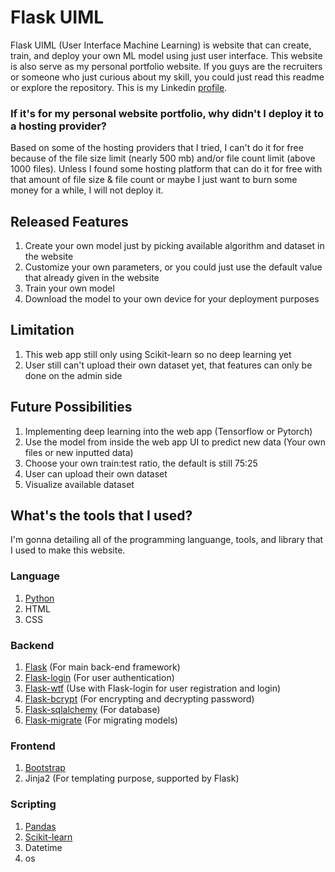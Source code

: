 # Flask UIML
Flask UIML (User Interface Machine Learning) is website that can create, train, and deploy your own ML model using just user interface. This website is also serve as my personal portfolio website. If you guys are the recruiters or someone who just curious about my skill, you could just read this readme or explore the repository. This is my Linkedin [profile](https://www.linkedin.com/in/rizal-widyananda/).
### If it's for my personal website portfolio, why didn't I deploy it to a hosting provider?
Based on some of the hosting providers that I tried, I can't do it for free because of the file size limit (nearly 500 mb) and/or file count limit (above 1000 files). Unless I found some hosting platform that can do it for free with that amount of file size & file count or maybe I just want to burn some money for a while, I will not deploy it.

## Released Features
1. Create your own model just by picking available algorithm and dataset in the website
2. Customize your own parameters, or you could just use the default value that already given in the website
3. Train your own model
4. Download the model to your own device for your deployment purposes
## Limitation
1. This web app still only using Scikit-learn so no deep learning yet
2. User still can't upload their own dataset yet, that features can only be done on the admin side
## Future Possibilities
1. Implementing deep learning into the web app (Tensorflow or Pytorch)
2. Use the model from inside the web app UI to predict new data (Your own files or new inputted data)
3. Choose your own train:test ratio, the default is still 75:25
4. User can upload their own dataset
5. Visualize available dataset
## What's the tools that I used?
I'm gonna detailing all of the programming languange, tools, and library that I used to make this website.
### Language
1. [Python](https://www.python.org/downloads/release/python-3131/)
2. HTML
3. CSS
### Backend
1. [Flask](https://flask.palletsprojects.com/en/stable/) (For main back-end framework)
2. [Flask-login](https://flask-login.readthedocs.io/en/latest/) (For user authentication)
3. [Flask-wtf](https://flask-wtf.readthedocs.io/en/1.2.x/) (Use with Flask-login for user registration and login)
4. [Flask-bcrypt](https://flask-bcrypt.readthedocs.io/en/1.0.1/) (For encrypting and decrypting password)
5. [Flask-sqlalchemy](https://flask-sqlalchemy.readthedocs.io/en/stable/) (For database)
6. [Flask-migrate](https://flask-migrate.readthedocs.io/en/latest/) (For migrating models)
### Frontend
1. [Bootstrap](https://getbootstrap.com/)
2. Jinja2 (For templating purpose, supported by Flask)
### Scripting
1. [Pandas](https://pandas.pydata.org/)
2. [Scikit-learn](https://scikit-learn.org/stable/)
3. Datetime
4. os
